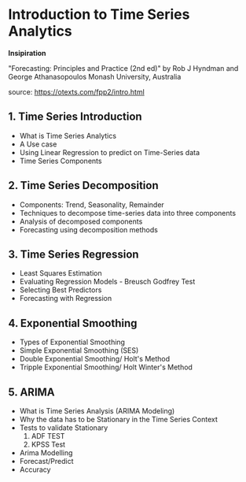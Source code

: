 # Introduction to Time Series Analytics

**Insipiration**

"Forecasting: Principles and Practice (2nd ed)" by Rob J Hyndman and George Athanasopoulos
Monash University, Australia

source: https://otexts.com/fpp2/intro.html

## 1. Time Series Introduction
- What is Time Series Analytics
- A Use case
- Using Linear Regression to predict on Time-Series data
- Time Series Components


## 2. Time Series Decomposition
  - Components: Trend, Seasonality, Remainder
  - Techniques to decompose time-series data into three components
  - Analysis of decomposed components
  - Forecasting using decomposition methods


## 3. Time Series Regression
  - Least Squares Estimation
  - Evaluating Regression Models - Breusch Godfrey Test 
  - Selecting Best Predictors
  - Forecasting with Regression


## 4. Exponential Smoothing
  - Types of Exponential Smoothing
  - Simple Exponential Smoothing (SES)
  - Double Exponential Smoothing/ Holt's Method
  - Tripple Exponential Smoothing/ Holt Winter's Method


## 5. ARIMA
  - What is Time Series Analysis (ARIMA Modeling)
  - Why the data has to be Stationary in the Time Series Context
  - Tests to validate Stationary
    1. ADF TEST
    2. KPSS Test
  - Arima Modelling
  - Forecast/Predict
  - Accuracy

